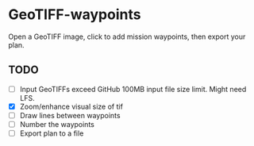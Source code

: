 # GeoTIFF-waypoints
Open a GeoTIFF image, click to add mission waypoints, then export your plan.


## TODO
- [ ] Input GeoTIFFs exceed GitHub 100MB input file size limit. Might need LFS.
- [x] Zoom/enhance visual size of tif
- [ ] Draw lines between waypoints
- [ ] Number the waypoints
- [ ] Export plan to a file